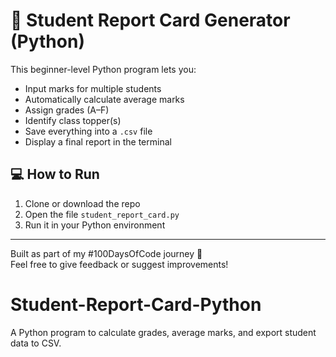 # 📝 Student Report Card Generator (Python)

This beginner-level Python program lets you:

- Input marks for multiple students
- Automatically calculate average marks
- Assign grades (A–F)
- Identify class topper(s)
- Save everything into a `.csv` file
- Display a final report in the terminal

## 💻 How to Run

1. Clone or download the repo
2. Open the file `student_report_card.py`
3. Run it in your Python environment

---

Built as part of my #100DaysOfCode journey 💪  
Feel free to give feedback or suggest improvements!
# Student-Report-Card-Python
A Python program to calculate grades, average marks, and export student data to CSV.
